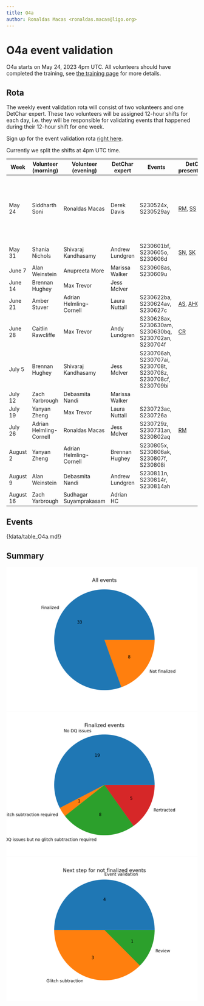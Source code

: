 ```yaml
---
title: O4a
author: Ronaldas Macas <ronaldas.macas@ligo.org>
---
```


# O4a event validation

O4a starts on May 24, 2023 4pm UTC. All volunteers should have completed the training, see [the training page](training.md) for more details.

## Rota

The weekly event validation rota will consist of two volunteers and one DetChar expert. These two volunteers will be assigned 12-hour shifts for each day, i.e. they will be responsible for validating events that happened during their 12-hour shift for one week.

Sign up for the event validation rota [right here](https://docs.google.com/document/d/1KG7r8cv---d1DZ6uqUmnudz8fZ_eBrCXiIMq8UDTfXA/edit#).

Currently we split the shifts at 4pm UTC time.

| Week        | Volunteer (morning)     | Volunteer (evening) | DetChar expert | Events | DetChar presentations | Notes |
|-------------|-------------------------|---------------------|----------------|--------|-------|--------|
| May 24      | Siddharth Soni          | Ronaldas Macas          | Derek Davis    | S230524x, S230529ay | [RM](https://wiki.ligo.org/DetChar/Telecon20230612), [SS](https://wiki.ligo.org/DetChar/Telecon20230612) | Ronaldas and Sidd also validate events from ER15 (S230502m, S230518h, S230520ae, S230522a, S230522n | 
| May 31      | Shania Nichols          | Shivaraj Kandhasamy     | Andrew Lundgren| S230601bf, S230605o, S230606d |[SN](https://dcc.ligo.org/LIGO-G2301271), [SK](https://dcc.ligo.org/LIGO-G2301315) |      |
| June 7      | Alan Weinstein          | Anupreeta More          | Marissa Walker | S230608as, S230609u |       | |
| June 14     | Brennan Hughey          | Max Trevor              | Jess McIver    |        |       | |
| June 21     | Amber Stuver            | Adrian Helmling-Cornell | Laura Nuttall  | S230622ba, S230624av, S230627c |[AS](https://dcc.ligo.org/LIGO-G2301340), [AHC](https://dcc.ligo.org/LIGO-T2300247), [AHC](https://dcc.ligo.org/LIGO-T2300242)  | |
| June 28     | Caitlin Rawcliffe       | Max Trevor              | Andy Lundgren  | S230628ax, S230630am, S230630bq, S230702an, S230704f |[CR](https://dcc.ligo.org/LIGO-G2301353)       | |
| July 5      | Brennan Hughey          | Shivaraj Kandhasamy     | Jess McIver    | S230706ah, S230707ai, S230708t, S230708z, S230708cf, S230709bi | |      |
| July 12     | Zach Yarbrough          | Debasmita Nandi         | Marissa Walker |        |       | |
| July 19     | Yanyan Zheng            | Max Trevor              | Laura Nuttall  | S230723ac, S230726a |  |     |
| July 26     | Adrian Helmling-Cornell | Ronaldas Macas          | Jess McIver    | S230729z, S230731an, S230802aq | [RM](https://dcc.ligo.org/G2301496) | |
| August 2    | Yanyan Zheng            | Adrian Helmling-Cornell | Brennan Hughey | S230805x, S230806ak, S230807f, S230808i |       | |
| August 9    | Alan Weinstein          | Debasmita Nandi         | Andrew Lundgren| S230811n, S230814r, S230814ah |       | |
| August 16   | Zach Yarbrough          | Sudhagar Suyamprakasam  | Adrian HC      |        |       | |
 
## Events

{!data/table_O4a.md!}

## Summary

![total](img/O4a_total.png)
![finalized](img/O4a_finalized.png)
![nfinalized](img/O4a_not_finalized.png)
